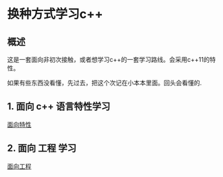 # 换种方式学习c++

## 概述

这是一套面向非初次接触，或者想学习c++的一套学习路线。会采用c++11的特性。

如果有些东西没看懂，先过去，把这个次记在小本本里面。回头会看懂的.

## 1. 面向 c++ 语言特性学习

[面向特性](future/README.md)

## 2. 面向 工程 学习

[面向工程](project/README.md)
